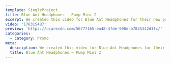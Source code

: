 ```yaml
---
template: SingleProject
title: Blue Ant Headphones – Pump Mini 2
excerpt: We created this video for Blue Ant Headphones for their new product – Pump MIni 2, featuring Dani Byrnes.
video: '178315487'
preview: 'https://ucarecdn.com/56777165-ea48-4fde-990e-b7835342d1fc/'
categories:
  - category: Promo
meta:
  description: We created this video for Blue Ant Headphones for their new product – Pump MIni 2, featuring Dani Byrnes.
  title: Blue Ant Headphones – Pump Mini 2
---
```

